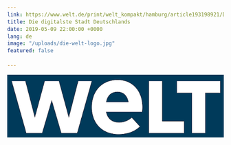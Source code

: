 ```yaml
---
link: https://www.welt.de/print/welt_kompakt/hamburg/article193198921/Digitalste-Stadt-Deutschlands.html
title: Die digitalste Stadt Deutschlands
date: 2019-05-09 22:00:00 +0000
lang: de
image: "/uploads/die-welt-logo.jpg"
featured: false

---
```

<img src="/uploads/2019/05/21/Welt_TV_Logo_2016.png">
